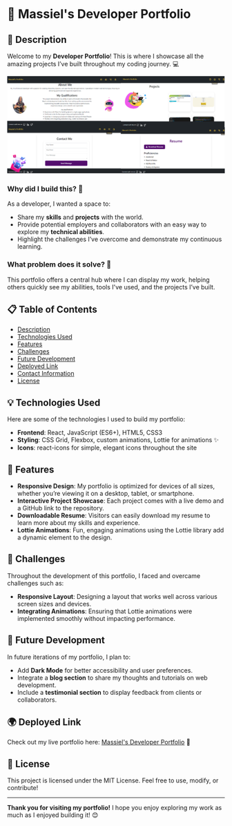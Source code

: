 # 🎨 **Massiel's Developer Portfolio**

## 🚀 Description

Welcome to my **Developer Portfolio**! This is where I showcase all the amazing projects I’ve built throughout my coding journey. 💻

![Portfolio Screenshot](./vite-project/src/assets/portfinal.png) 

### Why did I build this? 🤔  
As a developer, I wanted a space to:
- Share my **skills** and **projects** with the world.
- Provide potential employers and collaborators with an easy way to explore my **technical abilities**.
- Highlight the challenges I’ve overcome and demonstrate my continuous learning.

### What problem does it solve? 🧠  
This portfolio offers a central hub where I can display my work, helping others quickly see my abilities, tools I've used, and the projects I’ve built.

## 📋 Table of Contents

- [Description](#description)
- [Technologies Used](#technologies-used)
- [Features](#features)
- [Challenges](#challenges)
- [Future Development](#future-development)
- [Deployed Link](#deployed-link)
- [Contact Information](#contact-information)
- [License](#license)

## 💡 Technologies Used

Here are some of the technologies I used to build my portfolio:

- **Frontend**: React, JavaScript (ES6+), HTML5, CSS3
- **Styling**: CSS Grid, Flexbox, custom animations, Lottie for animations ✨
- **Icons**: react-icons for simple, elegant icons throughout the site

## 🌟 Features

- **Responsive Design**: My portfolio is optimized for devices of all sizes, whether you’re viewing it on a desktop, tablet, or smartphone.
- **Interactive Project Showcase**: Each project comes with a live demo and a GitHub link to the repository.
- **Downloadable Resume**: Visitors can easily download my resume to learn more about my skills and experience.
- **Lottie Animations**: Fun, engaging animations using the Lottie library add a dynamic element to the design.

## 💪 Challenges

Throughout the development of this portfolio, I faced and overcame challenges such as:
- **Responsive Layout**: Designing a layout that works well across various screen sizes and devices.
- **Integrating Animations**: Ensuring that Lottie animations were implemented smoothly without impacting performance.

## 🚧 Future Development

In future iterations of my portfolio, I plan to:
- Add **Dark Mode** for better accessibility and user preferences.
- Integrate a **blog section** to share my thoughts and tutorials on web development.
- Include a **testimonial section** to display feedback from clients or collaborators.

## 🌍 Deployed Link

Check out my live portfolio here: [Massiel's Developer Portfolio](https://kaleidoscopic-meerkat-be4947.netlify.app/) 🚀

## 📜 License

This project is licensed under the MIT License. Feel free to use, modify, or contribute!

---

**Thank you for visiting my portfolio!** I hope you enjoy exploring my work as much as I enjoyed building it! 😊
